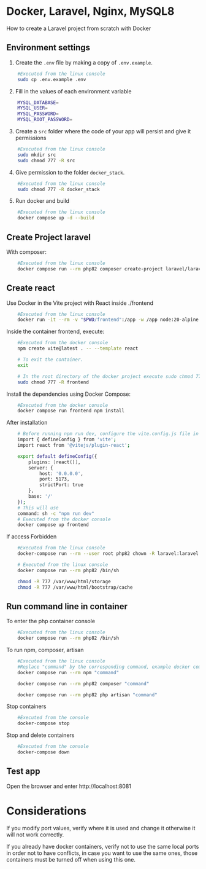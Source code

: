 # Docker, Laravel, Nginx, MySQL8

How to create a Laravel project from scratch with Docker

## Environment settings

1. Create the `.env` file by making a copy of `.env.example`.

```bash
    #Executed from the linux console
    sudo cp .env.example .env
```

2. Fill in the values of each environment variable

```bash
    MYSQL_DATABASE=
    MYSQL_USER=
    MYSQL_PASSWORD=
    MYSQL_ROOT_PASSWORD=
```

3. Create a `src` folder where the code of your app will persist and give it permissions

```bash
    #Executed from the linux console
    sudo mkdir src
    sudo chmod 777 -R src
```

4. Give permission to the folder `docker_stack`.

```bash
    #Executed from the linux console
    sudo chmod 777 -R docker_stack
```

5. Run docker and build

```bash
    #Executed from the linux console
    docker compose up -d --build
```
## Create Project  laravel 
With composer:

```bash
    #Executed from the linux console
    docker compose run --rm php82 composer create-project laravel/laravel .
```

## Create react 
Use Docker in the Vite project with React inside ./frontend

```bash
    #Executed from the linux console
    docker run -it --rm -v "$PWD/frontend":/app -w /app node:20-alpine sh

```

Inside the container frontend, execute:

```bash
    #Executed from the docker console
    npm create vite@latest . -- --template react

    # To exit the container.
    exit

    # In the root directory of the docker project execute sudo chmod 777 -R frontend
    sudo chmod 777 -R frontend

```

Install the dependencies using Docker Compose:


```bash
    #Executed from the docker console
    docker compose run frontend npm install

```

After installation

```bash
    # Before running npm run dev, configure the vite.config.js file in the root directory of the frontend container. It should look like this
    import { defineConfig } from 'vite';
    import react from '@vitejs/plugin-react';

    export default defineConfig({
        plugins: [react()],
        server: {
            host: '0.0.0.0',
            port: 5173,
            strictPort: true
        },
        base: '/'
    });
    # This will use
    command: sh -c "npm run dev"
    # Executed from the docker console
    docker compose up frontend

```
If access Forbidden

```bash
    #Executed from the linux console
    docker-compose run --rm --user root php82 chown -R laravel:laravel /var/www/html

    # Executed from the linux console
    docker compose run --rm php82 /bin/sh

    chmod -R 777 /var/www/html/storage
    chmod -R 777 /var/www/html/bootstrap/cache

```

## Run command line in container

To enter the php container console

```bash
    #Executed from the linux console
    docker compose run --rm php82 /bin/sh
```

To run npm, composer, artisan

```bash
    #Executed from the linux console
    #Replace "command" by the corresponding command, example docker compose run --rm php82 php artisan list
    docker compose run --rm npm "command"

    docker compose run --rm php82 composer "command"

    docker compose run --rm php82 php artisan "command"
```
Stop containers

```bash
    #Executed from the console
    docker-compose stop

```

Stop and delete containers

```bash
    #Executed from the console
    docker-compose down

```
## Test app

Open the browser and enter http://localhost:8081

# Considerations

If you modify port values, verify where it is used and change it otherwise it will not work correctly.

If you already have docker containers, verify not to use the same local ports in order not to have conflicts, in case you want to use the same ones, those containers must be turned off when using this one.
